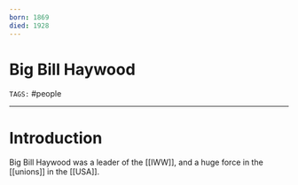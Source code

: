 ```yaml
---
born: 1869
died: 1928
---
```


# Big Bill Haywood
`TAGS:` #people 

---
# Introduction
Big Bill Haywood was a leader of the [[IWW]], and a huge force in the [[unions]] in the [[USA]]. 